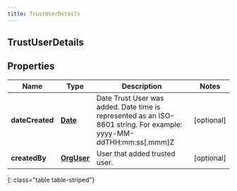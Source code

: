 ```yaml
---
title: TrustUserDetails
---
```


## TrustUserDetails

## Properties

| Name            | Type                                           | Description                                                                                                        | Notes      |
| --------------- | ---------------------------------------------- | ------------------------------------------------------------------------------------------------------------------ | ---------- |
| **dateCreated** | <!----><!---->[**Date**](Date.md)<!---->       | Date Trust User was added. Date time is represented as an ISO-8601 string. For example: yyyy-MM-ddTHH:mm:ss[.mmm]Z | [optional] |
| **createdBy**   | <!----><!---->[**OrgUser**](OrgUser.md)<!----> | User that added trusted user.                                                                                      | [optional] |

{: class="table table-striped"}
